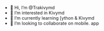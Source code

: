 - 👋 Hi, I’m @Trakivymd
- 👀 I’m interested in Kivymd
- 🌱 I’m currently learning [ython & Kivymd
- 💞️ I’m looking to collaborate on mobile. app


